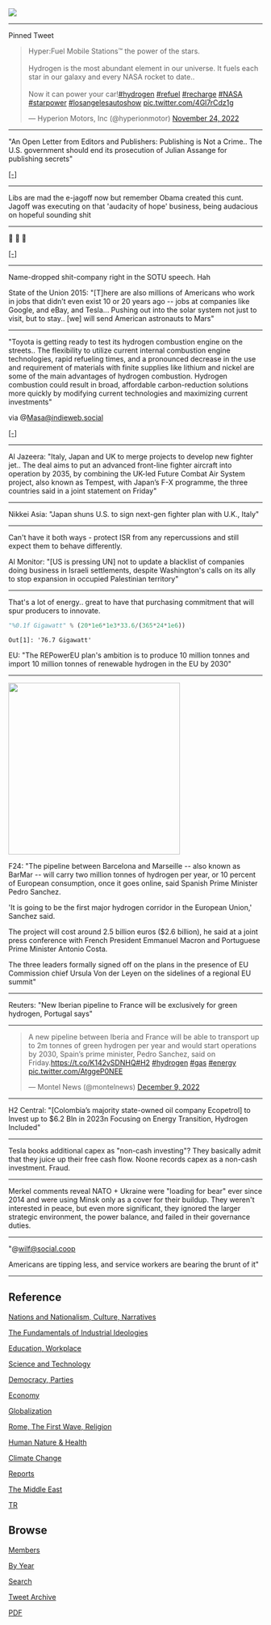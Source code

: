 <img src="https://drive.google.com/uc?export=view&id=1B2wf9R7AMH1d7Vw6e2mucLbIQ5NSjir7"/>

---

Pinned Tweet

<blockquote class="twitter-tweet"><p lang="en" dir="ltr">Hyper:Fuel Mobile Stations™ the power of the stars.<br><br>Hydrogen is the most abundant element in our universe. It fuels each star in our galaxy and every NASA rocket to date.. <br><br>Now it can power your car!<a href="https://twitter.com/hashtag/hydrogen?src=hash&amp;ref_src=twsrc%5Etfw">#hydrogen</a> <a href="https://twitter.com/hashtag/refuel?src=hash&amp;ref_src=twsrc%5Etfw">#refuel</a> <a href="https://twitter.com/hashtag/recharge?src=hash&amp;ref_src=twsrc%5Etfw">#recharge</a> <a href="https://twitter.com/hashtag/NASA?src=hash&amp;ref_src=twsrc%5Etfw">#NASA</a> <a href="https://twitter.com/hashtag/starpower?src=hash&amp;ref_src=twsrc%5Etfw">#starpower</a> <a href="https://twitter.com/hashtag/losangelesautoshow?src=hash&amp;ref_src=twsrc%5Etfw">#losangelesautoshow</a> <a href="https://t.co/4Gl7rCdz1g">pic.twitter.com/4Gl7rCdz1g</a></p>&mdash; Hyperion Motors, Inc (@hyperionmotor) <a href="https://twitter.com/hyperionmotor/status/1595587623783141376?ref_src=twsrc%5Etfw">November 24, 2022</a></blockquote> <script async src="https://platform.twitter.com/widgets.js" charset="utf-8"></script>

---

"An Open Letter from Editors and Publishers: Publishing is Not a
Crime..  The U.S. government should end its prosecution of Julian
Assange for publishing secrets"

[[-]](https://www.nytco.com/press/an-open-letter-from-editors-and-publishers-publishing-is-not-a-crime/)

---

Libs are mad the e-jagoff now but remember Obama created this cunt.
Jagoff was executing on that 'audacity of hope' business, being
audacious on hopeful sounding shit

---

🤣 🤣 🤣 

[[-]](tweets/2022/ejagoffob.jpeg)

---

Name-dropped shit-company right in the SOTU speech. Hah

State of the Union 2015: "[T]here are also millions of Americans who
work in jobs that didn’t even exist 10 or 20 years ago -- jobs at
companies like Google, and eBay, and Tesla... Pushing out into the
solar system not just to visit, but to stay.. [we] will send American
astronauts to Mars"

---

"Toyota is getting ready to test its hydrogen combustion engine on the
streets..  The flexibility to utilize current internal combustion
engine technologies, rapid refueling times, and a pronounced decrease
in the use and requirement of materials with finite supplies like
lithium and nickel are some of the main advantages of hydrogen
combustion. Hydrogen combustion could result in broad, affordable
carbon-reduction solutions more quickly by modifying current
technologies and maximizing current investments"

via @Masa@indieweb.social

[[-]](https://interestingengineering.com/transportation/toyota-tests-hydrogen-combustion-engine-streets)

---

Al Jazeera: "Italy, Japan and UK to merge projects to develop new
fighter jet.. The deal aims to put an advanced front-line fighter
aircraft into operation by 2035, by combining the UK-led Future Combat
Air System project, also known as Tempest, with Japan’s F-X programme,
the three countries said in a joint statement on Friday"

---

Nikkei Asia: "Japan shuns U.S. to sign next-gen fighter plan with U.K., Italy"

---

Can't have it both ways - protect ISR from any repercussions and still
expect them to behave differently. 

Al Monitor: "[US is pressing UN] not to update a blacklist of
companies doing business in Israeli settlements, despite Washington's
calls on its ally to stop expansion in occupied Palestinian territory"

---

That's a lot of energy.. great to have that purchasing commitment
that will spur producers to innovate.

```python
"%0.1f Gigawatt" % (20*1e6*1e3*33.6/(365*24*1e6))
```

```text
Out[1]: '76.7 Gigawatt'
```

EU: "The REPowerEU plan's ambition is to produce 10 million tonnes and
import 10 million tonnes of renewable hydrogen in the EU by 2030"

---

<img width="340" src="https://pbs.twimg.com/card_img/1601217327982206976/0S9Al296?format=jpg&name=small"/>

F24: "The pipeline between Barcelona and Marseille -- also known as
BarMar -- will carry two million tonnes of hydrogen per year, or 10
percent of European consumption, once it goes online, said Spanish
Prime Minister Pedro Sanchez.

'It is going to be the first major hydrogen corridor in the European
Union,' Sanchez said.

The project will cost around 2.5 billion euros ($2.6 billion), he said
at a joint press conference with French President Emmanuel Macron and
Portuguese Prime Minister Antonio Costa.

The three leaders formally signed off on the plans in the presence of
EU Commission chief Ursula Von der Leyen on the sidelines of a
regional EU summit"

---

Reuters: "New Iberian pipeline to France will be exclusively for green
hydrogen, Portugal says"

---

<blockquote class="twitter-tweet"><p lang="en" dir="ltr">A new pipeline between Iberia and France will be able to transport up to 2m tonnes of green hydrogen per year and would start operations by 2030, Spain’s prime minister, Pedro Sanchez, said on Friday.<a href="https://t.co/K142vSDNHQ">https://t.co/K142vSDNHQ</a><a href="https://twitter.com/hashtag/H2?src=hash&amp;ref_src=twsrc%5Etfw">#H2</a> <a href="https://twitter.com/hashtag/hydrogen?src=hash&amp;ref_src=twsrc%5Etfw">#hydrogen</a> <a href="https://twitter.com/hashtag/gas?src=hash&amp;ref_src=twsrc%5Etfw">#gas</a> <a href="https://twitter.com/hashtag/energy?src=hash&amp;ref_src=twsrc%5Etfw">#energy</a> <a href="https://t.co/AtggeP0NEE">pic.twitter.com/AtggeP0NEE</a></p>&mdash; Montel News (@montelnews) <a href="https://twitter.com/montelnews/status/1601225426520752128?ref_src=twsrc%5Etfw">December 9, 2022</a></blockquote> <script async src="https://platform.twitter.com/widgets.js" charset="utf-8"></script>

---

H2 Central: "[Colombia’s majority state-owned oil company Ecopetrol]
to Invest up to $6.2 Bln in 2023n Focusing on Energy Transition,
Hydrogen Included"

---

Tesla books additional capex as "non-cash investing"? They basically
admit that they juice up their free cash flow. Noone records capex as
a non-cash investment. Fraud.

---

Merkel comments reveal NATO + Ukraine were "loading for bear" ever
since 2014 and were using Minsk only as a cover for their
buildup. They weren't interested in peace, but even more significant,
they ignored the larger strategic environment, the power balance, and
failed in their governance duties.

---

"@wilf@social.coop

Americans are tipping less, and service workers are bearing the brunt of it"

---

## Reference

[Nations and Nationalism, Culture, Narratives](2013/02/nations-and-nationalism.html)

[The Fundamentals of Industrial Ideologies](2011/04/fundamentals-of-industrial-ideologies.html)

[Education, Workplace](2017/09/education-workplace.html)

[Science and Technology](2018/09/science-technology.html)

[Democracy, Parties](2016/11/democracy.html)

[Economy](2018/05/economy.html)

[Globalization](2018/09/globalization.html)

[Rome, The First Wave, Religion](2017/12/rome.html)

[Human Nature & Health](2020/07/human-nature.html)

[Climate Change](2018/12/climate.html)

[Reports](2019/05/reports.html)

[The Middle East](2019/07/middleeast.html)

[TR](../tr)

## Browse

[Members](2022/08/members.html)

[By Year](years.html)

[Search](search.html)

[Tweet Archive](tweets/index.html)

[PDF](https://drive.google.com/uc?export=view&id=1FSi-1MnqXVq_PVTEXzzflwN8-7h92N_R)

